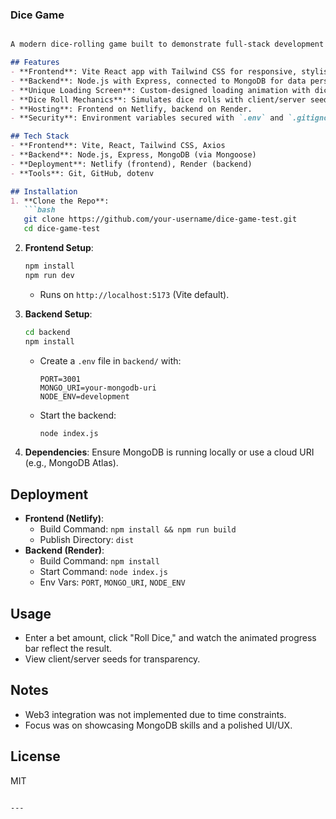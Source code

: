 ### Dice Game

```markdown

A modern dice-rolling game built to demonstrate full-stack development skills using React, Node.js, MongoDB, and Tailwind CSS. The app features a unique loading screen, a sleek interface, and a secure backend.

## Features
- **Frontend**: Vite React app with Tailwind CSS for responsive, stylish UI.
- **Backend**: Node.js with Express, connected to MongoDB for data persistence.
- **Unique Loading Screen**: Custom-designed loading animation with dice graphics.
- **Dice Roll Mechanics**: Simulates dice rolls with client/server seed verification.
- **Hosting**: Frontend on Netlify, backend on Render.
- **Security**: Environment variables secured with `.env` and `.gitignore`.

## Tech Stack
- **Frontend**: Vite, React, Tailwind CSS, Axios
- **Backend**: Node.js, Express, MongoDB (via Mongoose)
- **Deployment**: Netlify (frontend), Render (backend)
- **Tools**: Git, GitHub, dotenv

## Installation
1. **Clone the Repo**:
   ```bash
   git clone https://github.com/your-username/dice-game-test.git
   cd dice-game-test
   ```

2. **Frontend Setup**:
   ```bash
   npm install
   npm run dev
   ```
   - Runs on `http://localhost:5173` (Vite default).

3. **Backend Setup**:
   ```bash
   cd backend
   npm install
   ```
   - Create a `.env` file in `backend/` with:
     ```
     PORT=3001
     MONGO_URI=your-mongodb-uri
     NODE_ENV=development
     ```
   - Start the backend:
     ```bash
     node index.js
     ```

4. **Dependencies**: Ensure MongoDB is running locally or use a cloud URI (e.g., MongoDB Atlas).

## Deployment
- **Frontend (Netlify)**:
  - Build Command: `npm install && npm run build`
  - Publish Directory: `dist`
- **Backend (Render)**:
  - Build Command: `npm install`
  - Start Command: `node index.js`
  - Env Vars: `PORT`, `MONGO_URI`, `NODE_ENV`

## Usage
- Enter a bet amount, click "Roll Dice," and watch the animated progress bar reflect the result.
- View client/server seeds for transparency.

## Notes
- Web3 integration was not implemented due to time constraints.
- Focus was on showcasing MongoDB skills and a polished UI/UX.

## License
MIT
```

---
